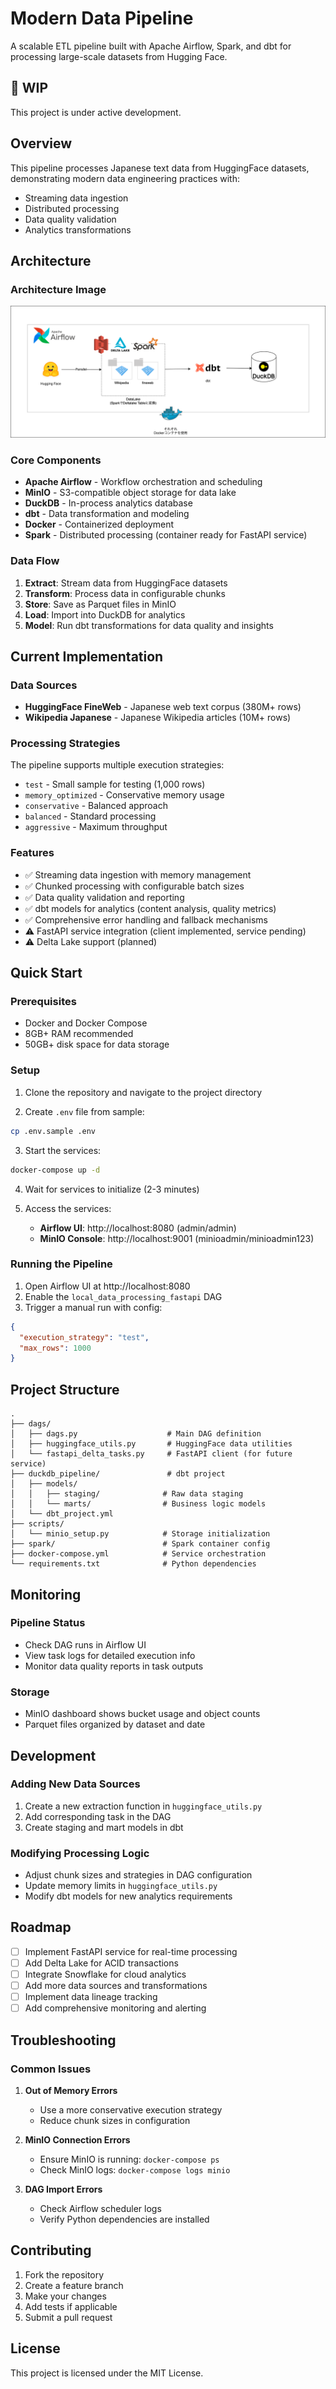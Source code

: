 # Modern Data Pipeline

A scalable ETL pipeline built with Apache Airflow, Spark, and dbt for processing large-scale datasets from Hugging Face.

## 🚧 WIP
This project is under active development.

## Overview
This pipeline processes Japanese text data from HuggingFace datasets, demonstrating modern data engineering practices with:
- Streaming data ingestion
- Distributed processing
- Data quality validation
- Analytics transformations

## Architecture

### Architecture Image
![Data Pipeline Architecture](local_pipeline.drawio.svg)

### Core Components

- **Apache Airflow** - Workflow orchestration and scheduling
- **MinIO** - S3-compatible object storage for data lake
- **DuckDB** - In-process analytics database
- **dbt** - Data transformation and modeling
- **Docker** - Containerized deployment
- **Spark** - Distributed processing (container ready for FastAPI service)

### Data Flow

1. **Extract**: Stream data from HuggingFace datasets
2. **Transform**: Process data in configurable chunks
3. **Store**: Save as Parquet files in MinIO
4. **Load**: Import into DuckDB for analytics
5. **Model**: Run dbt transformations for data quality and insights

## Current Implementation

### Data Sources
- **HuggingFace FineWeb** - Japanese web text corpus (380M+ rows)
- **Wikipedia Japanese** - Japanese Wikipedia articles (10M+ rows)

### Processing Strategies
The pipeline supports multiple execution strategies:
- `test` - Small sample for testing (1,000 rows)
- `memory_optimized` - Conservative memory usage
- `conservative` - Balanced approach
- `balanced` - Standard processing
- `aggressive` - Maximum throughput

### Features
- ✅ Streaming data ingestion with memory management
- ✅ Chunked processing with configurable batch sizes
- ✅ Data quality validation and reporting
- ✅ dbt models for analytics (content analysis, quality metrics)
- ✅ Comprehensive error handling and fallback mechanisms
- ⚠️  FastAPI service integration (client implemented, service pending)
- ⚠️  Delta Lake support (planned)

## Quick Start

### Prerequisites
- Docker and Docker Compose
- 8GB+ RAM recommended
- 50GB+ disk space for data storage

### Setup

1. Clone the repository and navigate to the project directory

2. Create `.env` file from sample:
```bash
cp .env.sample .env
```

3. Start the services:
```bash
docker-compose up -d
```

4. Wait for services to initialize (2-3 minutes)

5. Access the services:
   - **Airflow UI**: http://localhost:8080 (admin/admin)
   - **MinIO Console**: http://localhost:9001 (minioadmin/minioadmin123)

### Running the Pipeline

1. Open Airflow UI at http://localhost:8080
2. Enable the `local_data_processing_fastapi` DAG
3. Trigger a manual run with config:
```json
{
  "execution_strategy": "test",
  "max_rows": 1000
}
```

## Project Structure

```
.
├── dags/
│   ├── dags.py                    # Main DAG definition
│   ├── huggingface_utils.py       # HuggingFace data utilities
│   └── fastapi_delta_tasks.py     # FastAPI client (for future service)
├── duckdb_pipeline/               # dbt project
│   ├── models/
│   │   ├── staging/              # Raw data staging
│   │   └── marts/                # Business logic models
│   └── dbt_project.yml
├── scripts/
│   └── minio_setup.py            # Storage initialization
├── spark/                        # Spark container config
├── docker-compose.yml            # Service orchestration
└── requirements.txt              # Python dependencies
```

## Monitoring

### Pipeline Status
- Check DAG runs in Airflow UI
- View task logs for detailed execution info
- Monitor data quality reports in task outputs

### Storage
- MinIO dashboard shows bucket usage and object counts
- Parquet files organized by dataset and date

## Development

### Adding New Data Sources
1. Create a new extraction function in `huggingface_utils.py`
2. Add corresponding task in the DAG
3. Create staging and mart models in dbt

### Modifying Processing Logic
- Adjust chunk sizes and strategies in DAG configuration
- Update memory limits in `huggingface_utils.py`
- Modify dbt models for new analytics requirements

## Roadmap

- [ ] Implement FastAPI service for real-time processing
- [ ] Add Delta Lake for ACID transactions
- [ ] Integrate Snowflake for cloud analytics
- [ ] Add more data sources and transformations
- [ ] Implement data lineage tracking
- [ ] Add comprehensive monitoring and alerting

## Troubleshooting

### Common Issues

1. **Out of Memory Errors**
   - Use a more conservative execution strategy
   - Reduce chunk sizes in configuration

2. **MinIO Connection Errors**
   - Ensure MinIO is running: `docker-compose ps`
   - Check MinIO logs: `docker-compose logs minio`

3. **DAG Import Errors**
   - Check Airflow scheduler logs
   - Verify Python dependencies are installed

## Contributing

1. Fork the repository
2. Create a feature branch
3. Make your changes
4. Add tests if applicable
5. Submit a pull request

## License

This project is licensed under the MIT License.